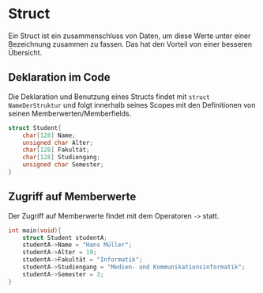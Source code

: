 # Struct
Ein Struct ist ein zusammenschluss von Daten, um diese Werte unter einer Bezeichnung zusammen zu fassen. Das hat den Vorteil von einer besseren Übersicht.
## Deklaration im Code
Die Deklaration und Benutzung eines Structs findet mit ``struct NameDerStruktur`` und folgt innerhalb seines Scopes mit den Definitionen von seinen Memberwerten/Memberfields.
```c
struct Student{
	char[128] Name;
	unsigned char Alter;
	char[128] Fakultät;
	char[128] Studiengang;
	unsigned char Semester;
}
```
## Zugriff auf Memberwerte
Der Zugriff auf Memberwerte findet mit dem Operatoren ``->`` statt.
```c
int main(void){
	struct Student studentA;
	studentA->Name = "Hans Müller";
	studentA->Alter = 19;
	studentA->Fakultät = "Informatik";
	studentA->Studiengang = "Medien- und Kommunikationsinformatik";
	studentA->Semester = 3;
}
```